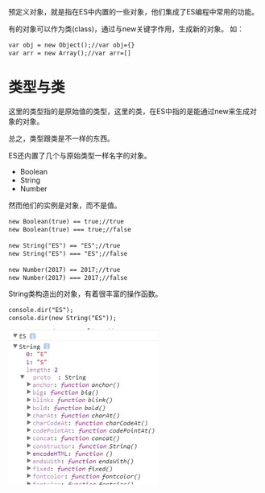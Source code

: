 预定义对象，就是指在ES中内置的一些对象，他们集成了ES编程中常用的功能。

有的对象可以作为类(class)，通过与new关键字作用，生成新的对象。
如：

~~~
var obj = new Object();//var obj={}
var arr = new Array();//var arr=[]
~~~

# 类型与类

这里的类型指的是原始值的类型，这里的类，在ES中指的是能通过new来生成对象的对象。

总之，类型跟类是不一样的东西。

ES还内置了几个与原始类型一样名字的对象。

* Boolean
* String
* Number

然而他们的实例是对象，而不是值。

~~~
new Boolean(true) == true;//true
new Boolean(true) === true;//false

new String("ES") == "ES";//true
new String("ES") === "ES";//false

new Number(2017) == 2017;//true
new Number(2017) === 2017;//false
~~~

String类构造出的对象，有着很丰富的操作函数。

~~~
console.dir("ES");
console.dir(new String("ES"));
~~~

![](../../images/TIM截图20170716173738.jpg)


